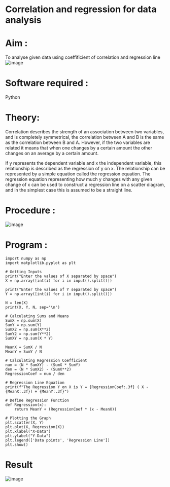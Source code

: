 # Correlation and regression for data analysis
# Aim : 

To analyse given data using coeffificient of correlation and regression line
![image](https://user-images.githubusercontent.com/104613195/168224136-d6b64e64-7d3d-4775-9337-c8f96fe41f2d.png)


# Software required :  

Python

# Theory:

Correlation describes the strength of an association between two variables, and is completely symmetrical, the correlation between A and B is the same as the correlation between B and A. However, if the two variables are related it means that when one changes by a certain amount the other changes on an average by a certain amount.  

If y represents the dependent variable and x the independent variable, this relationship is described as the regression of y on x. The relationship can be represented by a simple equation called the regression equation. The regression equation representing how much y changes with any given change of x can be used to construct a regression line on a scatter diagram, and in the simplest case this is assumed to be a straight line.

# Procedure :

![image](https://user-images.githubusercontent.com/104613195/168225866-ac8f6610-bdc3-4ac2-a24e-2b24ba08e189.png)

# Program :
```
import numpy as np
import matplotlib.pyplot as plt

# Getting Inputs
print("Enter the values of X separated by space")
X = np.array([int(i) for i in input().split()])

print("Enter the values of Y separated by space")
Y = np.array([int(i) for i in input().split()])

N = len(X)
print(X, Y, N, sep='\n')

# Calculating Sums and Means
SumX = np.sum(X)
SumY = np.sum(Y)
SumX2 = np.sum(X**2)
SumY2 = np.sum(Y**2)
SumXY = np.sum(X * Y)

MeanX = SumX / N
MeanY = SumY / N

# Calculating Regression Coefficient
num = (N * SumXY) - (SumX * SumY)
den = (N * SumX2) - (SumX**2)
RegressionCoef = num / den

# Regression Line Equation
print(f"The Regression Y on X is Y = {RegressionCoef:.3f} ( X - {MeanX:.3f}) + {MeanY:.3f}")

# Define Regression Function
def Regression(x):
    return MeanY + (RegressionCoef * (x - MeanX))

# Plotting the Graph
plt.scatter(X, Y)
plt.plot(X, Regression(X))
plt.xlabel("X-Data")
plt.ylabel("Y-Data")
plt.legend(['Data points', 'Regression Line'])
plt.show()
```


# Result
![image](https://github.com/user-attachments/assets/7cac974e-5c10-4c2a-a9b7-a8c958327e86)

